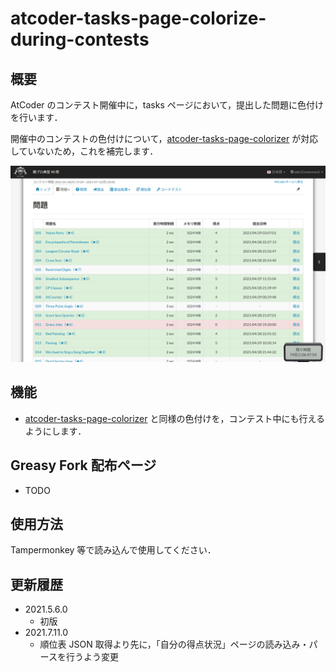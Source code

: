 atcoder-tasks-page-colorize-during-contests
=====

## 概要

AtCoder のコンテスト開催中に，tasks ページにおいて，提出した問題に色付けを行います．

開催中のコンテストの色付けについて，[atcoder\-tasks\-page\-colorizer](https://greasyfork.org/ja/scripts/380404-atcoder-tasks-page-colorizer) が対応していないため，これを補完します．

![Tasks Page Image](images/20210506-00.png "Tasks Page")

## 機能

- [atcoder\-tasks\-page\-colorizer](https://greasyfork.org/ja/scripts/380404-atcoder-tasks-page-colorizer) と同様の色付けを，コンテスト中にも行えるようにします．


## Greasy Fork 配布ページ

- TODO

## 使用方法

Tampermonkey 等で読み込んで使用してください．

## 更新履歴

- 2021.5.6.0
  - 初版
- 2021.7.11.0
  - 順位表 JSON 取得より先に，「自分の得点状況」ページの読み込み・パースを行うよう変更
